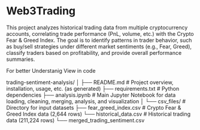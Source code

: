 # Web3Trading

This project analyzes historical trading data from multiple cryptocurrency accounts, correlating trade performance (PnL, volume, etc.) with the Crypto Fear & Greed Index. The goal is to identify patterns in trader behavior, such as buy/sell strategies under different market sentiments (e.g., Fear, Greed), classify traders based on profitability, and provide overall performance summaries.


For better Understanig View in code


trading-sentiment-analysis/
│
├── README.md                 # Project overview, installation, usage, etc. (as generated)
├── requirements.txt          # Python dependencies
├── analysis.ipynb            # Main Jupyter Notebook for data loading, cleaning, merging, analysis, and visualization
│
└── csv_files/                # Directory for input datasets
   ├── fear_greed_index.csv  # Crypto Fear & Greed Index data (2,644 rows)
   └── historical_data.csv   # Historical trading data (211,224 rows)
   └── merged_trading_sentiment.csv 
